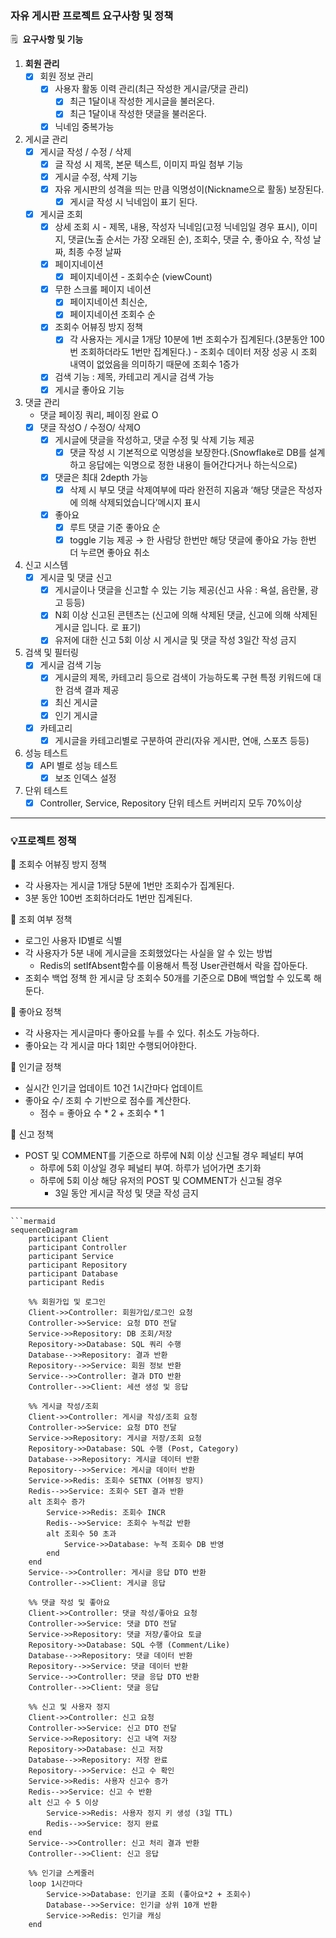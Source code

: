 ### 자유 게시판 프로젝트 요구사항 및 정책

🗒️  **요구사항 및 기능**

1. **회원 관리**
    - [x]  회원 정보 관리
        - [x]  사용자 활동 이력 관리(최근 작성한 게시글/댓글 관리)
            - [x]  최근 1달이내 작성한 게시글을 불러온다.
            - [x]  최근 1달이내 작성한 댓글을 불러온다.
        - [x]  닉네임 중복가능
2. 게시글 관리
    - [x]  게시글 작성 / 수정 / 삭제
        - [x]  글 작성 시 제목, 본문 텍스트, 이미지 파일 첨부 기능
        - [x]  게시글 수정, 삭제 기능
        - [x]  자유 게시판의 성격을 띄는 만큼 익명성이(Nickname으로 활동) 보장된다.
            - [x]  게시글 작성 시 닉네임이 표기 된다.
    - [x]  게시글 조회
        - [x]  상세 조회 시 - 제목, 내용, 작성자 닉네임(고정 닉네임일 경우 표시), 이미지, 댓글(노출 순서는 가장 오래된 순), 조회수, 댓글 수, 좋아요 수, 작성 날짜, 최종 수정 날짜
        - [x]  페이지네이션
            - [x]  페이지네이션 - 조회수순 (viewCount)
        - [x]  무한 스크롤 페이지 네이션
            - [x]  페이지네이션 최신순,
            - [x]  페이지네이션 조회수 순
        - [x]  조회수 어뷰징 방지 정책
            - [x]  각 사용자는 게시글 1개당 10분에 1번 조회수가 집계된다.(3분동안 100번 조회하더라도 1번만 집계된다.) - 조회수 데이터 저장 성공 시 조회 내역이 없었음을 의미하기 때문에 조회수 1증가
        - [x]  검색 기능 : 제목, 카테고리 게시글 검색 가능
        - [x]  게시글 좋아요 기능
3. 댓글 관리
    - 댓글 페이징 쿼리, 페이징 완료 O
    - [x]  댓글 작성O / 수정O/ 삭제O
        - [x]  게시글에 댓글을 작성하고, 댓글 수정 및 삭제 기능 제공
            - [x]  댓글 작성 시 기본적으로 익명성을 보장한다.(Snowflake로 DB를 설계하고 응답에는 익명으로 정한 내용이 들어간다거나 하는식으로)
        - [x]  댓글은 최대 2depth 가능
            - [x]  삭제 시 부모 댓글 삭제여부에 따라 완전히 지움과 ‘해당 댓글은 작성자에 의해 삭제되었습니다’메시지 표시
        - [x]  좋아요
            - [x]  루트 댓글 기준 좋아요 순
            - [x]  toggle 기능 제공 → 한 사람당 한번만 해당 댓글에 좋아요 가능 한번 더 누르면 좋아요 취소
4. 신고 시스템
    - [x]  게시글 및 댓글 신고
        - [x]  게시글이나 댓글을 신고할 수 있는 기능 제공(신고 사유 : 욕설, 음란물, 광고 등등)
        - [x]  N회 이상 신고된 콘텐츠는 (신고에 의해 삭제된 댓글, 신고에 의해 삭제된 게시글 입니다. 로 표기)
        - [x]  유저에 대한 신고 5회 이상 시 게시글 및 댓글 작성 3일간 작성 금지
5. 검색 및 필터링
    - [x]  게시글 검색 기능
        - [x]  게시글의 제목, 카테고리 등으로 검색이 가능하도록 구현 특정 키워드에 대한 검색 결과 제공
        - [x]  최신 게시글
        - [x]  인기 게시글
    - [x]  카테고리
        - [x]  게시글을 카테고리별로 구분하여 관리(자유 게시판, 연애, 스포츠 등등)
6. 성능 테스트
    - [x]  API 별로 성능 테스트
        - [x]  보조 인덱스 설정
7. 단위 테스트
    - [x]  Controller, Service, Repository 단위 테스트 커버리지 모두 70%이상

---

### 💡프로젝트 정책

🚀 조회수 어뷰징 방지 정책

- 각 사용자는 게시글 1개당 5분에 1번만 조회수가 집계된다.
- 3분 동안 100번 조회하더라도 1번만 집계된다.

🚀 조회 여부 정책

- 로그인 사용자 ID별로 식별
- 각 사용자가 5분 내에 게시글을 조회했었다는 사실을 알 수 있는 방법
    - Redis의 setIfAbsent함수를 이용해서 특정 User관련해서 락을 잡아둔다.
- 조회수 백업 정책 한 게시글 당 조회수 50개를 기준으로 DB에 백업할 수 있도록 해둔다.

🚀 좋아요 정책

- 각 사용자는 게시글마다 좋아요를 누를 수 있다. 취소도 가능하다.
- 좋아요는 각 게시글 마다 1회만 수행되어야한다.

🚀 인기글 정책

- 실시간 인기글 업데이트 10건 1시간마다 업데이트
- 좋아요 수/ 조회 수 기반으로 점수를 계산한다.
    - 점수 = 좋아요 수 * 2 + 조회수 * 1

🚀 신고 정책

- POST 및 COMMENT를 기준으로 하루에 N회 이상 신고될 경우 페널티 부여
    - 하루에 5회 이상일 경우 페널티 부여. 하루가 넘어가면 초기화
    - 하루에 5회 이상 해당 유저의 POST 및 COMMENT가 신고될 경우
        - 3일 동안 게시글 작성 및 댓글 작성 금지
---

```mermaid
```mermaid
sequenceDiagram
    participant Client
    participant Controller
    participant Service
    participant Repository
    participant Database
    participant Redis

    %% 회원가입 및 로그인
    Client->>Controller: 회원가입/로그인 요청
    Controller->>Service: 요청 DTO 전달
    Service->>Repository: DB 조회/저장
    Repository->>Database: SQL 쿼리 수행
    Database-->>Repository: 결과 반환
    Repository-->>Service: 회원 정보 반환
    Service-->>Controller: 결과 DTO 반환
    Controller-->>Client: 세션 생성 및 응답

    %% 게시글 작성/조회
    Client->>Controller: 게시글 작성/조회 요청
    Controller->>Service: 요청 DTO 전달
    Service->>Repository: 게시글 저장/조회 요청
    Repository->>Database: SQL 수행 (Post, Category)
    Database-->>Repository: 게시글 데이터 반환
    Repository-->>Service: 게시글 데이터 반환
    Service->>Redis: 조회수 SETNX (어뷰징 방지)
    Redis-->>Service: 조회수 SET 결과 반환
    alt 조회수 증가
        Service->>Redis: 조회수 INCR
        Redis-->>Service: 조회수 누적값 반환
        alt 조회수 50 초과
            Service->>Database: 누적 조회수 DB 반영
        end
    end
    Service-->>Controller: 게시글 응답 DTO 반환
    Controller-->>Client: 게시글 응답

    %% 댓글 작성 및 좋아요
    Client->>Controller: 댓글 작성/좋아요 요청
    Controller->>Service: 댓글 DTO 전달
    Service->>Repository: 댓글 저장/좋아요 토글
    Repository->>Database: SQL 수행 (Comment/Like)
    Database-->>Repository: 댓글 데이터 반환
    Repository-->>Service: 댓글 데이터 반환
    Service-->>Controller: 댓글 응답 DTO 반환
    Controller-->>Client: 댓글 응답

    %% 신고 및 사용자 정지
    Client->>Controller: 신고 요청
    Controller->>Service: 신고 DTO 전달
    Service->>Repository: 신고 내역 저장
    Repository->>Database: 신고 저장
    Database-->>Repository: 저장 완료
    Repository-->>Service: 신고 수 확인
    Service->>Redis: 사용자 신고수 증가
    Redis-->>Service: 신고 수 반환
    alt 신고 수 5 이상
        Service->>Redis: 사용자 정지 키 생성 (3일 TTL)
        Redis-->>Service: 정지 완료
    end
    Service-->>Controller: 신고 처리 결과 반환
    Controller-->>Client: 신고 응답

    %% 인기글 스케줄러
    loop 1시간마다
        Service->>Database: 인기글 조회 (좋아요*2 + 조회수)
        Database-->>Service: 인기글 상위 10개 반환
        Service->>Redis: 인기글 캐싱
    end
```
```
